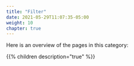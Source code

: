 ```yaml
---
title: "Filter"
date: 2021-05-29T11:07:35-05:00
weight: 10
chapter: true
---
```


Here is an overview of the pages in this category:

{{% children description="true" %}}

